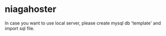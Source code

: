 # niagahoster
In case you want to use local server, please create mysql db 'template' and import sql file. 
